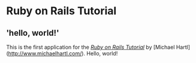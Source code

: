 # Ruby on Rails Tutorial

## 'hello, world!'

This is the first application for the 
[*Ruby on Rails Tutorial*](http://railstutorial.org/)
by [Michael Hartl] (http://www.michaelhartl.com/). Hello, world!